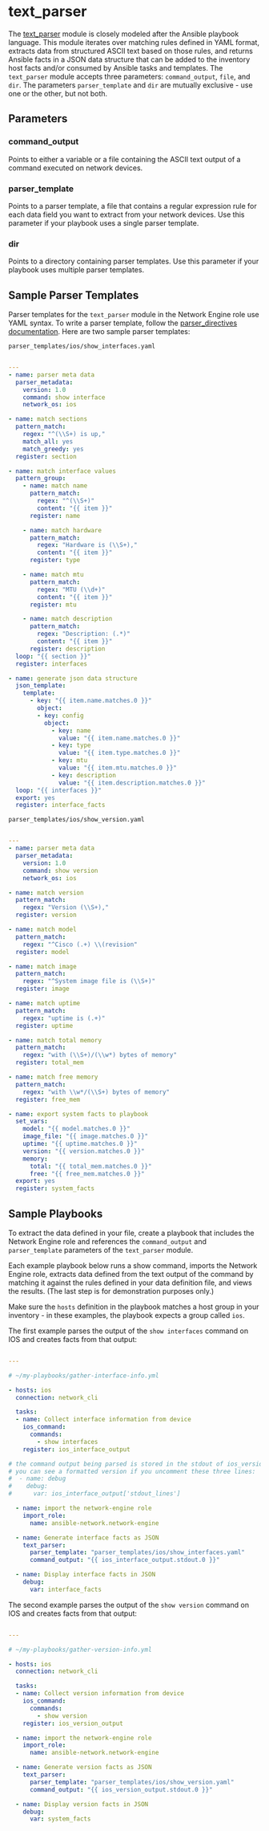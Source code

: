 # text_parser

The [text_parser](https://github.com/ansible-network/network-engine/blob/devel/library/text_parser.py)
module is closely modeled after the Ansible playbook language.
This module iterates over matching rules defined in YAML format, extracts data from structured ASCII text based on those rules,
and returns Ansible facts in a JSON data structure that can be added to the inventory host facts and/or consumed by Ansible tasks and templates.
The `text_parser` module accepts three parameters: `command_output`, `file`, and `dir`. The parameters `parser_template` and `dir` are 
mutually exclusive - use one or the other, but not both.

## Parameters

### command_output

Points to either a variable or a file containing the ASCII text output of a command executed on network devices.

### parser_template

Points to a parser template, a file that contains a regular expression rule for each data field you want to extract from your network devices. Use this parameter if your playbook uses a single parser template.

### dir

Points to a directory containing parser templates. Use this parameter if your playbook uses multiple parser templates.

## Sample Parser Templates

Parser templates for the `text_parser` module in the Network Engine role use YAML syntax.
To write a parser template, follow the [parser_directives documentation](docs/directives/parser_directives.md).
Here are two sample parser templates:

`parser_templates/ios/show_interfaces.yaml`
```yaml

---
- name: parser meta data
  parser_metadata:
    version: 1.0
    command: show interface
    network_os: ios

- name: match sections
  pattern_match:
    regex: "^(\\S+) is up,"
    match_all: yes
    match_greedy: yes
  register: section

- name: match interface values
  pattern_group:
    - name: match name
      pattern_match:
        regex: "^(\\S+)"
        content: "{{ item }}"
      register: name

    - name: match hardware
      pattern_match:
        regex: "Hardware is (\\S+),"
        content: "{{ item }}"
      register: type

    - name: match mtu
      pattern_match:
        regex: "MTU (\\d+)"
        content: "{{ item }}"
      register: mtu

    - name: match description
      pattern_match:
        regex: "Description: (.*)"
        content: "{{ item }}"
      register: description
  loop: "{{ section }}"
  register: interfaces

- name: generate json data structure
  json_template:
    template:
      - key: "{{ item.name.matches.0 }}"
        object:
        - key: config
          object:
            - key: name
              value: "{{ item.name.matches.0 }}"
            - key: type
              value: "{{ item.type.matches.0 }}"
            - key: mtu
              value: "{{ item.mtu.matches.0 }}"
            - key: description
              value: "{{ item.description.matches.0 }}"
  loop: "{{ interfaces }}"
  export: yes
  register: interface_facts

```

`parser_templates/ios/show_version.yaml`

```yaml

---
- name: parser meta data
  parser_metadata:
    version: 1.0
    command: show version
    network_os: ios

- name: match version
  pattern_match:
    regex: "Version (\\S+),"
  register: version

- name: match model
  pattern_match:
    regex: "^Cisco (.+) \\(revision"
  register: model

- name: match image
  pattern_match:
    regex: "^System image file is (\\S+)"
  register: image

- name: match uptime
  pattern_match:
    regex: "uptime is (.+)"
  register: uptime

- name: match total memory
  pattern_match:
    regex: "with (\\S+)/(\\w*) bytes of memory"
  register: total_mem

- name: match free memory
  pattern_match:
    regex: "with \\w*/(\\S+) bytes of memory"
  register: free_mem

- name: export system facts to playbook
  set_vars:
    model: "{{ model.matches.0 }}"
    image_file: "{{ image.matches.0 }}"
    uptime: "{{ uptime.matches.0 }}"
    version: "{{ version.matches.0 }}"
    memory:
      total: "{{ total_mem.matches.0 }}"
      free: "{{ free_mem.matches.0 }}"
  export: yes
  register: system_facts

```

## Sample Playbooks

To extract the data defined in your file, create a playbook that includes the Network Engine role and references the `command_output` and `parser_template` parameters of the `text_parser` module. 

Each example playbook below runs a show command, imports the Network Engine role, extracts data defined from the text output of the command by matching it against the rules defined
in your data definition file, and views the results. (The last step is for demonstration purposes only.) 

Make sure the `hosts` definition in the playbook matches a host group in your inventory - in these examples, the playbook expects a group called `ios`.

The first example parses the output of the `show interfaces` command on IOS and creates facts from that output:

```yaml

---

# ~/my-playbooks/gather-interface-info.yml

- hosts: ios
  connection: network_cli

  tasks:
  - name: Collect interface information from device
    ios_command:
      commands:
        - show interfaces
    register: ios_interface_output

# the command output being parsed is stored in the stdout of ios_version_output
# you can see a formatted version if you uncomment these three lines:
#  - name: debug
#    debug:
#      var: ios_interface_output['stdout_lines']

  - name: import the network-engine role
    import_role:
      name: ansible-network.network-engine

  - name: Generate interface facts as JSON
    text_parser:
      parser_template: "parser_templates/ios/show_interfaces.yaml"
      command_output: "{{ ios_interface_output.stdout.0 }}"

  - name: Display interface facts in JSON
    debug:
      var: interface_facts
```

The second example parses the output of the `show version` command on IOS and creates facts from that output:

```yaml

---

# ~/my-playbooks/gather-version-info.yml

- hosts: ios
  connection: network_cli

  tasks:
  - name: Collect version information from device
    ios_command:
      commands: 
        - show version
    register: ios_version_output

  - name: import the network-engine role
    import_role:
      name: ansible-network.network-engine

  - name: Generate version facts as JSON
    text_parser:
      parser_template: "parser_templates/ios/show_version.yaml"
      command_output: "{{ ios_version_output.stdout.0 }}"

  - name: Display version facts in JSON
    debug:
      var: system_facts
```
